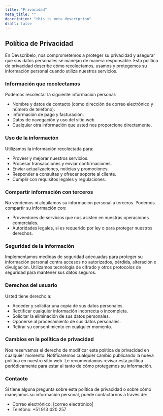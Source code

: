 ```yaml
---
title: "Privacidad"
meta_title: ""
description: "this is meta description"
draft: false
---
```

## Política de Privacidad

En Devscribelo, nos comprometemos a proteger su privacidad y asegurar que sus datos personales se manejan de manera responsable. Esta política de privacidad describe cómo recolectamos, usamos y protegemos su información personal cuando utiliza nuestros servicios.

### Información que recolectamos

Podemos recolectar la siguiente información personal:
- Nombre y datos de contacto (como dirección de correo electrónico y número de teléfono).
- Información de pago y facturación.
- Datos de navegación y uso del sitio web.
- Cualquier otra información que usted nos proporcione directamente.

### Uso de la información

Utilizamos la información recolectada para:
- Proveer y mejorar nuestros servicios.
- Procesar transacciones y enviar confirmaciones.
- Enviar actualizaciones, noticias y promociones.
- Responder a consultas y ofrecer soporte al cliente.
- Cumplir con requisitos legales y regulaciones.

### Compartir información con terceros

No vendemos ni alquilamos su información personal a terceros. Podemos compartir su información con:
- Proveedores de servicios que nos asisten en nuestras operaciones comerciales.
- Autoridades legales, si es requerido por ley o para proteger nuestros derechos.

### Seguridad de la información

Implementamos medidas de seguridad adecuadas para proteger su información personal contra accesos no autorizados, pérdida, alteración o divulgación. Utilizamos tecnología de cifrado y otros protocolos de seguridad para mantener sus datos seguros.

### Derechos del usuario

Usted tiene derecho a:
- Acceder y solicitar una copia de sus datos personales.
- Rectificar cualquier información incorrecta o incompleta.
- Solicitar la eliminación de sus datos personales.
- Oponerse al procesamiento de sus datos personales.
- Retirar su consentimiento en cualquier momento.

### Cambios en la política de privacidad

Nos reservamos el derecho de modificar esta política de privacidad en cualquier momento. Notificaremos cualquier cambio publicando la nueva política en nuestro sitio web. Le recomendamos revisar esta política periódicamente para estar al tanto de cómo protegemos su información.

### Contacto

Si tiene alguna pregunta sobre esta política de privacidad o sobre cómo manejamos su información personal, puede contactarnos a través de:
- Correo electrónico: [correo electrónico]
- Teléfono: +51 913 420 257